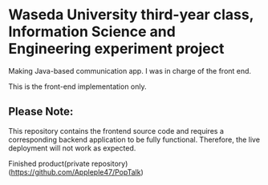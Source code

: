 # Waseda University third-year class, Information Science and Engineering experiment project

Making Java-based communication app. I was in charge of the front end.

This is the front-end implementation only.

## Please Note:
This repository contains the frontend source code and requires a corresponding backend application to be fully functional. Therefore, the live deployment will not work as expected.

Finished product(private repository)
(https://github.com/Appleple47/PopTalk)
